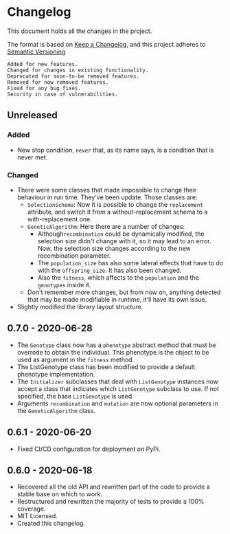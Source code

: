 # Changelog

This document holds all the changes in the project.

The format is based on [Keep a Changelog], and this project adheres to
[Semantic Versioning]

    Added for new features.
    Changed for changes in existing functionality.
    Deprecated for soon-to-be removed features.
    Removed for now removed features.
    Fixed for any bug fixes.
    Security in case of vulnerabilities.

[//]: # (Try to maintain each change with this structure:)
[//]: # (### Added: New features.)
[//]: # (### Changed: Changes in existing functionalities.)
[//]: # (### Deprecated: Soon-to-be removed features.)
[//]: # (### Removed: Removed features.)
[//]: # (### Fixed: Bug fixes.)
[//]: # (### Security: Vulnerabilities.)

## Unreleased
### Added
- New stop condition, `never` that, as its name says, is a condition that is
never met.

### Changed
- There were some classes that made impossible to change their behaviour in run
time. They've been update. Those classes are:
    - `SelectionSchema`: Now it is possible to change the `replacement`
    attribute, and switch it from a without-replacement schema to a
    with-replacement one.
    - `GeneticAlgorithm`: Here there are a number of changes:
        - Although`recombination` could be dynamically modified, the selection
        size didn't change with it, so it may lead to an error. Now, the
        selection size changes according to the new recombination parameter.
        - The `population_size` has also some lateral effects that have to do
        with the `offspring_size`. It has also been changed.
        - Also the `fitness`, which affects to the `population` and the
        `genotypes` inside it.
    - Don't remember more changes, but from now on, anything detected that may
    be made modifiable in runtime, it'll have its own issue.
- Slightly modified the library layout structure.

## 0.7.0 - 2020-06-28
- The `Genotype` class now has a `phenotype` abstract method that must be
overrode to obtain the individual. This phenotype is the object to be used as
argument in the `fitness` method.
- The ListGenotype class has been modified to provide a default phenotype
implementation.
- The `Initializer` subclasses that deal with `ListGenotype` instances now
accept a class that indicates which `ListGenotype` subclass to use. If not
specified, the base `ListGenotype` is used.
- Arguments `recombination` and `mutation` are now optional parameters in the
`GeneticAlgorithm` class.

## 0.6.1 - 2020-06-20
- Fixed CI/CD configuration for deployment on PyPi.

## 0.6.0 - 2020-06-18

- Recovered all the old API and rewritten part of the code to provide a stable
base on which to work.
- Restructured and rewritten the majority of tests to provide a 100% coverage.
- MIT Licensed.
- Created this changelog.


[Keep a Changelog]: https://keepachangelog.com/en/1.0.0
[Semantic Versioning]: https://semver.org/spec/v2.0.0.html
